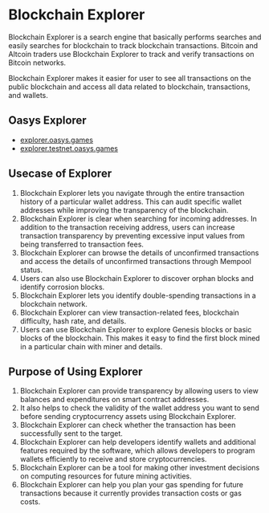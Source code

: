---
---

# Blockchain Explorer

Blockchain Explorer is a search engine that basically performs searches and easily searches for blockchain to track blockchain transactions. Bitcoin and Altcoin traders use Blockchain Explorer to track and verify transactions on Bitcoin networks.

Blockchain Explorer makes it easier for user to see all transactions on the public blockchain and access all data related to blockchain, transactions, and wallets.


## Oasys Explorer 
- [explorer.oasys.games](explorer.oasys.games)
- [explorer.testnet.oasys.games](explorer.testnet.oasys.games)


## Usecase of Explorer

1. Blockchain Explorer lets you navigate through the entire transaction history of a particular wallet address. This can audit specific wallet addresses while improving the transparency of the blockchain.
2. Blockchain Explorer is clear when searching for incoming addresses. In addition to the transaction receiving address, users can increase transaction transparency by preventing excessive input values from being transferred to transaction fees.
3. Blockchain Explorer can browse the details of unconfirmed transactions and access the details of unconfirmed transactions through Mempool status.
4. Users can also use Blockchain Explorer to discover orphan blocks and identify corrosion blocks.
5. Blockchain Explorer lets you identify double-spending transactions in a blockchain network.
6. Blockchain Explorer can view transaction-related fees, blockchain difficulty, hash rate, and details.
7. Users can use Blockchain Explorer to explore Genesis blocks or basic blocks of the blockchain. This makes it easy to find the first block mined in a particular chain with miner and details.

## Purpose of Using Explorer

1. Blockchain Explorer can provide transparency by allowing users to view balances and expenditures on smart contract addresses.
2. It also helps to check the validity of the wallet address you want to send before sending cryptocurrency assets using Blockchain Explorer.
3. Blockchain Explorer can check whether the transaction has been successfully sent to the target.
4. Blockchain Explorer can help developers identify wallets and additional features required by the software, which allows developers to program wallets efficiently to receive and store cryptocurrencies.
5. Blockchain Explorer can be a tool for making other investment decisions on computing resources for future mining activities.
6. Blockchain Explorer can help you plan your gas spending for future transactions because it currently provides transaction costs or gas costs.